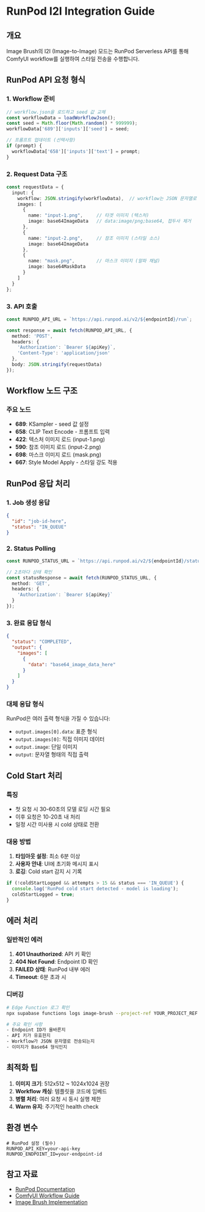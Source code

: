 # RunPod I2I Integration Guide

## 개요
Image Brush의 I2I (Image-to-Image) 모드는 RunPod Serverless API를 통해 ComfyUI workflow를 실행하여 스타일 전송을 수행합니다.

## RunPod API 요청 형식

### 1. Workflow 준비
```typescript
// workflow.json을 로드하고 seed 값 교체
const workflowData = loadWorkflowJson();
const seed = Math.floor(Math.random() * 999999);
workflowData['689']['inputs']['seed'] = seed;

// 프롬프트 업데이트 (선택사항)
if (prompt) {
  workflowData['658']['inputs']['text'] = prompt;
}
```

### 2. Request Data 구조
```typescript
const requestData = {
  input: {
    workflow: JSON.stringify(workflowData),  // workflow는 JSON 문자열로 전송
    images: [
      {
        name: "input-1.png",     // 타겟 이미지 (텍스처)
        image: base64ImageData   // data:image/png;base64, 접두사 제거
      },
      {
        name: "input-2.png",     // 참조 이미지 (스타일 소스)
        image: base64ImageData
      },
      {
        name: "mask.png",        // 마스크 이미지 (알파 채널)
        image: base64MaskData
      }
    ]
  }
};
```

### 3. API 호출
```typescript
const RUNPOD_API_URL = `https://api.runpod.ai/v2/${endpointId}/run`;

const response = await fetch(RUNPOD_API_URL, {
  method: 'POST',
  headers: {
    'Authorization': `Bearer ${apiKey}`,
    'Content-Type': 'application/json'
  },
  body: JSON.stringify(requestData)
});
```

## Workflow 노드 구조

### 주요 노드
- **689**: KSampler - seed 값 설정
- **658**: CLIP Text Encode - 프롬프트 입력
- **422**: 텍스처 이미지 로드 (input-1.png)
- **590**: 참조 이미지 로드 (input-2.png)
- **698**: 마스크 이미지 로드 (mask.png)
- **667**: Style Model Apply - 스타일 강도 적용

## RunPod 응답 처리

### 1. Job 생성 응답
```json
{
  "id": "job-id-here",
  "status": "IN_QUEUE"
}
```

### 2. Status Polling
```typescript
const RUNPOD_STATUS_URL = `https://api.runpod.ai/v2/${endpointId}/status/${jobId}`;

// 2초마다 상태 확인
const statusResponse = await fetch(RUNPOD_STATUS_URL, {
  method: 'GET',
  headers: {
    'Authorization': `Bearer ${apiKey}`
  }
});
```

### 3. 완료 응답 형식
```json
{
  "status": "COMPLETED",
  "output": {
    "images": [
      {
        "data": "base64_image_data_here"
      }
    ]
  }
}
```

### 대체 응답 형식
RunPod은 여러 출력 형식을 가질 수 있습니다:
- `output.images[0].data`: 표준 형식
- `output.images[0]`: 직접 이미지 데이터
- `output.image`: 단일 이미지
- `output`: 문자열 형태의 직접 출력

## Cold Start 처리

### 특징
- 첫 요청 시 30-60초의 모델 로딩 시간 필요
- 이후 요청은 10-20초 내 처리
- 일정 시간 미사용 시 cold 상태로 전환

### 대응 방법
1. **타임아웃 설정**: 최소 6분 이상
2. **사용자 안내**: UI에 초기화 메시지 표시
3. **로깅**: Cold start 감지 시 기록

```typescript
if (!coldStartLogged && attempts > 15 && status === 'IN_QUEUE') {
  console.log('RunPod cold start detected - model is loading');
  coldStartLogged = true;
}
```

## 에러 처리

### 일반적인 에러
1. **401 Unauthorized**: API 키 확인
2. **404 Not Found**: Endpoint ID 확인
3. **FAILED 상태**: RunPod 내부 에러
4. **Timeout**: 6분 초과 시

### 디버깅
```bash
# Edge Function 로그 확인
npx supabase functions logs image-brush --project-ref YOUR_PROJECT_REF --tail

# 주요 확인 사항
- Endpoint ID가 올바른지
- API 키가 유효한지
- Workflow가 JSON 문자열로 전송되는지
- 이미지가 Base64 형식인지
```

## 최적화 팁

1. **이미지 크기**: 512x512 ~ 1024x1024 권장
2. **Workflow 캐싱**: 템플릿을 코드에 임베드
3. **병렬 처리**: 여러 요청 시 동시 실행 제한
4. **Warm 유지**: 주기적인 health check

## 환경 변수

```env
# RunPod 설정 (필수)
RUNPOD_API_KEY=your-api-key
RUNPOD_ENDPOINT_ID=your-endpoint-id
```

## 참고 자료
- [RunPod Documentation](https://docs.runpod.io/serverless/endpoints/job-operations)
- [ComfyUI Workflow Guide](https://github.com/comfyanonymous/ComfyUI)
- [Image Brush Implementation](/docs/task/task_i2i_implementation.md)